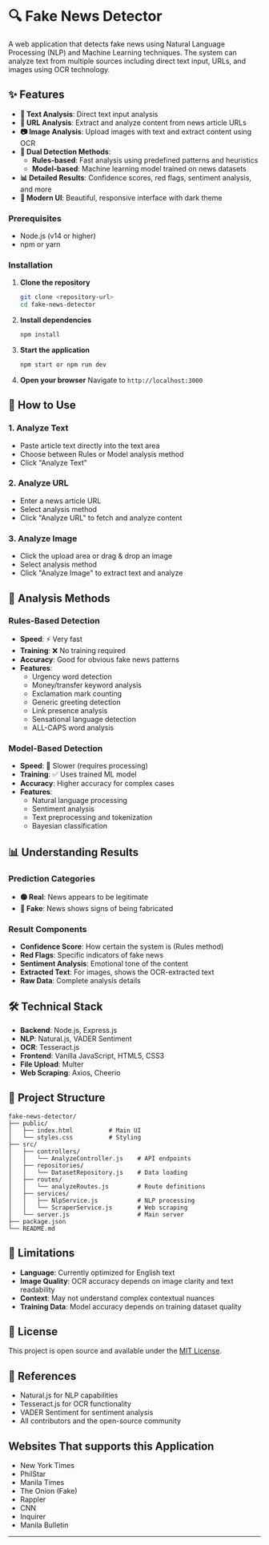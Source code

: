# 🔍 Fake News Detector

A web application that detects fake news using Natural Language Processing (NLP) and Machine Learning techniques. The system can analyze text from multiple sources including direct text input, URLs, and images using OCR technology.

## ✨ Features

- **📝 Text Analysis**: Direct text input analysis
- **🔗 URL Analysis**: Extract and analyze content from news article URLs
- **📷 Image Analysis**: Upload images with text and extract content using OCR
- **🤖 Dual Detection Methods**:
  - **Rules-based**: Fast analysis using predefined patterns and heuristics
  - **Model-based**: Machine learning model trained on news datasets
- **📊 Detailed Results**: Confidence scores, red flags, sentiment analysis, and more
- **🎨 Modern UI**: Beautiful, responsive interface with dark theme

### Prerequisites

- Node.js (v14 or higher)
- npm or yarn

### Installation

1. **Clone the repository**
   ```bash
   git clone <repository-url>
   cd fake-news-detector
   ```

2. **Install dependencies**
   ```bash
   npm install
   ```

3. **Start the application**
   ```bash
   npm start or npm run dev
   ```

4. **Open your browser**
   Navigate to `http://localhost:3000`

## 📖 How to Use

### 1. Analyze Text
- Paste article text directly into the text area
- Choose between Rules or Model analysis method
- Click "Analyze Text"

### 2. Analyze URL
- Enter a news article URL
- Select analysis method
- Click "Analyze URL" to fetch and analyze content

### 3. Analyze Image
- Click the upload area or drag & drop an image
- Select analysis method
- Click "Analyze Image" to extract text and analyze

## 🔧 Analysis Methods

### Rules-Based Detection
- **Speed**: ⚡ Very fast
- **Training**: ❌ No training required
- **Accuracy**: Good for obvious fake news patterns
- **Features**:
  - Urgency word detection
  - Money/transfer keyword analysis
  - Exclamation mark counting
  - Generic greeting detection
  - Link presence analysis
  - Sensational language detection
  - ALL-CAPS word analysis

### Model-Based Detection
- **Speed**: 🐌 Slower (requires processing)
- **Training**: ✅ Uses trained ML model
- **Accuracy**: Higher accuracy for complex cases
- **Features**:
  - Natural language processing
  - Sentiment analysis
  - Text preprocessing and tokenization
  - Bayesian classification

## 📊 Understanding Results

### Prediction Categories
- **🟢 Real**: News appears to be legitimate
- **🔴 Fake**: News shows signs of being fabricated

### Result Components
- **Confidence Score**: How certain the system is (Rules method)
- **Red Flags**: Specific indicators of fake news
- **Sentiment Analysis**: Emotional tone of the content
- **Extracted Text**: For images, shows the OCR-extracted text
- **Raw Data**: Complete analysis details

## 🛠️ Technical Stack

- **Backend**: Node.js, Express.js
- **NLP**: Natural.js, VADER Sentiment
- **OCR**: Tesseract.js
- **Frontend**: Vanilla JavaScript, HTML5, CSS3
- **File Upload**: Multer
- **Web Scraping**: Axios, Cheerio

## 📁 Project Structure

```
fake-news-detector/
├── public/
│   ├── index.html          # Main UI
│   └── styles.css          # Styling
├── src/
│   ├── controllers/
│   │   └── AnalyzeController.js    # API endpoints
│   ├── repositories/
│   │   └── DatasetRepository.js    # Data loading
│   ├── routes/
│   │   └── analyzeRoutes.js        # Route definitions
│   ├── services/
│   │   ├── NlpService.js           # NLP processing
│   │   └── ScraperService.js       # Web scraping
│   └── server.js                   # Main server
├── package.json
└── README.md
```


## 🚨 Limitations

- **Language**: Currently optimized for English text
- **Image Quality**: OCR accuracy depends on image clarity and text readability
- **Context**: May not understand complex contextual nuances
- **Training Data**: Model accuracy depends on training dataset quality

## 📄 License

This project is open source and available under the [MIT License](LICENSE).

## 📝 References

- Natural.js for NLP capabilities
- Tesseract.js for OCR functionality
- VADER Sentiment for sentiment analysis
- All contributors and the open-source community

## Websites That supports this Application
- New York Times
- PhilStar
- Manila Times
- The Onion (Fake)
- Rappler 
- CNN 
- Inquirer 
- Manila Bulletin
---
